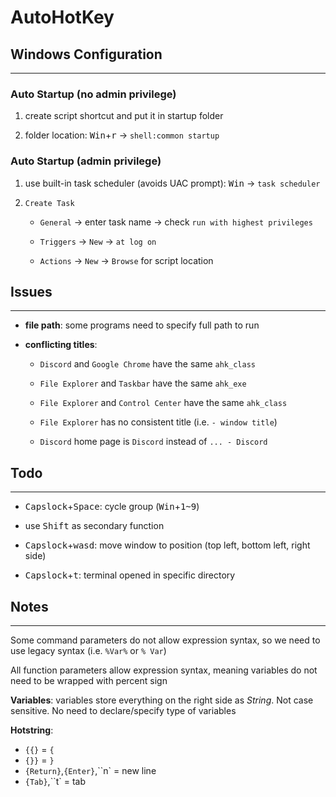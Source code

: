 # AutoHotKey

## Windows Configuration

---

### Auto Startup (no admin privilege)

1. create script shortcut and put it in startup folder

2. folder location: <kbd>Win</kbd>+<kbd>r</kbd> &rightarrow; `shell:common startup`

### Auto Startup (admin privilege)

1. use built-in task scheduler (avoids UAC prompt): <kbd>Win</kbd> &rightarrow; `task scheduler`

2. `Create Task`

    - `General` &rightarrow; enter task name &rightarrow; check `run with highest privileges`

    - `Triggers` &rightarrow; `New` &rightarrow; `at log on`

    - `Actions` &rightarrow; `New` &rightarrow; `Browse` for script location

## Issues

---

- **file path**: some programs need to specify full path to run

- **conflicting titles**:

    - `Discord` and `Google Chrome` have the same `ahk_class`

    - `File Explorer` and `Taskbar` have the same `ahk_exe`

    - `File Explorer` and `Control Center` have the same `ahk_class`

    - `File Explorer` has no consistent title (i.e. `- window title`)

    - `Discord` home page is `Discord` instead of `... - Discord`

## Todo

---

- <kbd>Capslock</kbd>+<kbd>Space</kbd>: cycle group (<kbd>Win</kbd>+<kbd>1~9</kbd>)

- use <kbd>Shift</kbd> as secondary function

- <kbd>Capslock</kbd>+<kbd>wasd</kbd>: move window to position (top left, bottom left, right side)

- <kbd>Capslock</kbd>+<kbd>t</kbd>: terminal opened in specific directory

## Notes

---

Some command parameters do not allow expression syntax, so we need to use legacy syntax (i.e. `%Var%` or `% Var`)

All function parameters allow expression syntax, meaning variables do not need to be wrapped with percent sign

**Variables**: variables store everything on the right side as _String_. Not case sensitive. No need to declare/specify type of variables

**Hotstring**:

- `{{}` = `{`
- `{}}` = `}`
- `{Return}`,`{Enter}`,``n` = new line
- `{Tab}`,``t` = tab